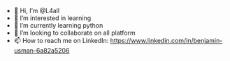 - 👋 Hi, I’m @L4all
- 👀 I’m interested in learning
- 🌱 I’m currently learning python
- 💞️ I’m looking to collaborate on all platform
- 📫 How to reach me on LinkedIn: https://www.linkedin.com/in/benjamin-usman-6a82a5206

<!---
L4all/L4all is a ✨ special ✨ repository because its `README.md` (this file) appears on your GitHub profile.
You can click the Preview link to take a look at your changes.
--->
